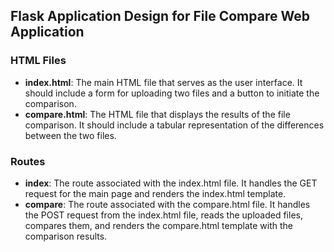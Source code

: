 ## Flask Application Design for File Compare Web Application

### HTML Files
- **index.html**: The main HTML file that serves as the user interface. It should include a form for uploading two files and a button to initiate the comparison.
- **compare.html**: The HTML file that displays the results of the file comparison. It should include a tabular representation of the differences between the two files.

### Routes
- **index**: The route associated with the index.html file. It handles the GET request for the main page and renders the index.html template.
- **compare**: The route associated with the compare.html file. It handles the POST request from the index.html file, reads the uploaded files, compares them, and renders the compare.html template with the comparison results.